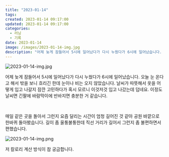 ```yaml
---
title: "2023-01-14"
tags:
created: 2023-01-14 09:17:00
updated: 2023-01-14 09:17:00
categories:
  - 러닝
  - 기록
date: 2023-01-14
image: /images/2023-01-14-img.jpg
description: "어제 늦게 잠들어서 5시에 일어났다가 다시 누웠다가 6시에 일어났습니다. 오늘 눈 온다고 해서 밖을 보니 흐리긴 한데 눈이나 비는 오지 않았습니다. 날씨가 따뜻해서 옷을 어떻게 입고 나갈지 잠깐 고민하다가 혹시 모르니 이것저것 입고 나갔는데 덥네요. 이정도 날씨면 긴팔에 바람막이에 반바"
---
```


![2023-01-14-img.jpg](/images/2023-01-14-img.jpg)
 
 

어제 늦게 잠들어서 5시에 일어났다가 다시 누웠다가 6시에 일어났습니다. 오늘 눈 온다고 해서 밖을 보니 흐리긴 한데 눈이나 비는 오지 않았습니다. 날씨가 따뜻해서 옷을 어떻게 입고 나갈지 잠깐 고민하다가 혹시 모르니 이것저것 입고 나갔는데 덥네요. 이정도 날씨면 긴팔에 바람막이에 반바지면 충분한 거 같습니다.

 

매일 같은 곳을 돌아서 그런지 요즘 달리는 시간이 엄청 길어진 것 같아 공원 바깥으로 한바퀴 돌아봤습니다. 길이 좀 울퉁불퉁한데 직선 거리가 길어서 그런지 좀 불편하면서 편했습니다.

 
 ![2023-01-14-img.png](/images/2023-01-14-img.png)
 
 

저 칼로리 계산 방식이 참 궁금합니다.
